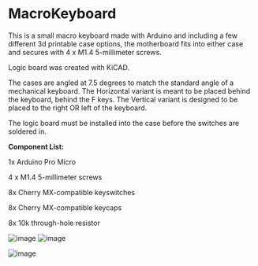 # MacroKeyboard
This is a small macro keyboard made with Arduino and including a few different 3d printable case options, the motherboard fits into either case and secures with 4 x M1.4 5-millimeter screws.

Logic board was created with KiCAD. 

The cases are angled at 7.5 degrees to match the standard angle of a mechanical keyboard. The Horizontal variant is meant to be placed behind the keyboard, behind the F keys. The Vertical variant is designed to be placed to the right OR left of the keyboard.

The logic board must be installed into the case before the switches are soldered in.

**Component List:**

1x Arduino Pro Micro 

4 x M1.4 5-millimeter screws

8x Cherry MX-compatible keyswitches

8x Cherry MX-compatible keycaps

8x 10k through-hole resistor


![image](https://github.com/smcalister91/MacroKeyboard/assets/14841708/5cf06b7e-1db3-4e60-8506-0d6f6609bea2)
![image](https://github.com/smcalister91/MacroKeyboard/assets/14841708/c2861215-7654-4fdc-a27a-e546352b201e)



![image](https://github.com/smcalister91/MacroKeyboard/assets/14841708/2e318b4c-63bf-472e-8a79-c72ba7995eb0)
